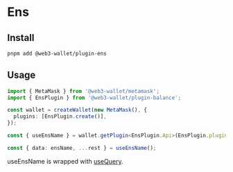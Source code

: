 # Ens

## Install

```bash
pnpm add @web3-wallet/plugin-ens
```

## Usage

```ts
import { MetaMask } from '@web3-wallet/metamask';
import { EnsPlugin } from '@web3-wallet/plugin-balance';

const wallet = createWallet(new MetaMask(), {
  plugins: [EnsPlugin.create()],
});

const { useEnsName } = wallet.getPlugin<EnsPlugin.Api>(EnsPlugin.pluginName);

const { data: ensName, ...rest } = useEnsName();
```

useEnsName is wrapped with [useQuery](https://tanstack.com/query/v4/docs/reference/useQuery).
